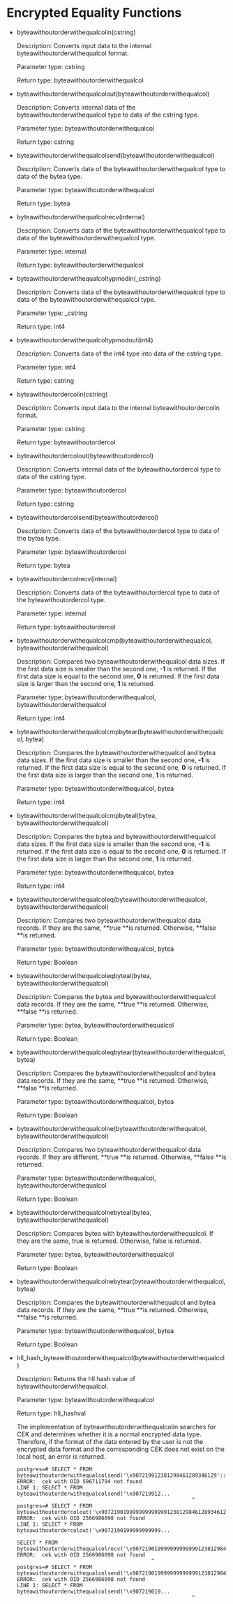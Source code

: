 # Encrypted Equality Functions<a name="EN-US_TOPIC_0299864759"></a>

-   byteawithoutorderwithequalcolin\(cstring\)

    Description: Converts input data to the internal byteawithoutorderwithequalcol format.

    Parameter type: cstring

    Return type: byteawithoutorderwithequalcol


-   byteawithoutorderwithequalcolout\(byteawithoutorderwithequalcol\)

    Description: Converts internal data of the byteawithoutorderwithequalcol type to data of the cstring type.

    Parameter type: byteawithoutorderwithequalcol

    Return type: cstring


-   byteawithoutorderwithequalcolsend\(byteawithoutorderwithequalcol\)

    Description: Converts data of the byteawithoutorderwithequalcol type to data of the bytea type.

    Parameter type: byteawithoutorderwithequalcol

    Return type: bytea

-   byteawithoutorderwithequalcolrecv\(internal\)

    Description: Converts data of the byteawithoutorderwithequalcol type to data of the byteawithoutorderwithequalcol type.

    Parameter type: internal

    Return type: byteawithoutorderwithequalcol

-   byteawithoutorderwithequalcoltypmodin\(\_cstring\)

    Description: Converts data of the byteawithoutorderwithequalcol type to data of the byteawithoutorderwithequalcol type.

    Parameter type: \_cstring

    Return type: int4

-   byteawithoutorderwithequalcoltypmodout\(int4\)

    Description: Converts data of the int4 type into data of the cstring type.

    Parameter type: int4

    Return type: cstring

-   byteawithoutordercolin\(cstring\)

    Description: Converts input data to the internal byteawithoutordercolin format.

    Parameter type: cstring

    Return type: byteawithoutordercol

-   byteawithoutordercolout\(byteawithoutordercol\)

    Description: Converts internal data of the byteawithoutordercol type to data of the cstring type.

    Parameter type: byteawithoutordercol

    Return type: cstring

-   byteawithoutordercolsend\(byteawithoutordercol\)

    Description: Converts data of the byteawithoutordercol type to data of the bytea type.

    Parameter type: byteawithoutordercol

    Return type: bytea

-   byteawithoutordercolrecv\(internal\)

    Description: Converts data of the byteawithoutordercol type to data of the byteawithoutordercol type.

    Parameter type: internal

    Return type: byteawithoutordercol

-   byteawithoutorderwithequalcolcmp\(byteawithoutorderwithequalcol, byteawithoutorderwithequalcol\)

    Description: Compares two byteawithoutorderwithequalcol data sizes. If the first data size is smaller than the second one,  **-1**  is returned. If the first data size is equal to the second one,  **0**  is returned. If the first data size is larger than the second one,  **1**  is returned.

    Parameter type: byteawithoutorderwithequalcol, byteawithoutorderwithequalcol

    Return type: int4

-   byteawithoutorderwithequalcolcmpbytear\(byteawithoutorderwithequalcol, bytea\)

    Description: Compares the byteawithoutorderwithequalcol and bytea data sizes. If the first data size is smaller than the second one,  **-1**  is returned. If the first data size is equal to the second one,  **0**  is returned. If the first data size is larger than the second one,  **1**  is returned.

    Parameter type: byteawithoutorderwithequalcol, bytea

    Return type: int4

-   byteawithoutorderwithequalcolcmpbyteal\(bytea, byteawithoutorderwithequalcol\)

    Description: Compares the bytea and byteawithoutorderwithequalcol data sizes. If the first data size is smaller than the second one,  **-1**  is returned. If the first data size is equal to the second one,  **0**  is returned. If the first data size is larger than the second one,  **1**  is returned.

    Parameter type: byteawithoutorderwithequalcol, bytea

    Return type: int4

-   byteawithoutorderwithequalcoleq\(byteawithoutorderwithequalcol, byteawithoutorderwithequalcol\)

    Description: Compares two byteawithoutorderwithequalcol data records. If they are the same,  **true **is returned. Otherwise,  **false **is returned.

    Parameter type: byteawithoutorderwithequalcol, bytea

    Return type: Boolean

-   byteawithoutorderwithequalcoleqbyteal\(bytea, byteawithoutorderwithequalcol\)

    Description: Compares the bytea and byteawithoutorderwithequalcol data records. If they are the same,  **true **is returned. Otherwise,  **false **is returned.

    Parameter type: bytea, byteawithoutorderwithequalcol

    Return type: Boolean

-   byteawithoutorderwithequalcoleqbytear\(byteawithoutorderwithequalcol, bytea\)

    Description: Compares the byteawithoutorderwithequalcol and bytea data records. If they are the same,  **true **is returned. Otherwise,  **false **is returned.

    Parameter type: byteawithoutorderwithequalcol, bytea

    Return type: Boolean

-   byteawithoutorderwithequalcolne\(byteawithoutorderwithequalcol, byteawithoutorderwithequalcol\)

    Description: Compares two byteawithoutorderwithequalcol data records. If they are different,  **true **is returned. Otherwise,  **false **is returned.

    Parameter type: byteawithoutorderwithequalcol, byteawithoutorderwithequalcol

    Return type: Boolean

-   byteawithoutorderwithequalcolnebyteal\(bytea, byteawithoutorderwithequalcol\)

    Description: Compares bytea with byteawithoutorderwithequalcol. If they are the same, true is returned. Otherwise, false is returned.

    Parameter type: bytea, byteawithoutorderwithequalcol

    Return type: Boolean

-   byteawithoutorderwithequalcolnebytear\(byteawithoutorderwithequalcol, bytea\)

    Description: Compares the byteawithoutorderwithequalcol and bytea data records. If they are the same,  **true **is returned. Otherwise,  **false **is returned.

    Parameter type: byteawithoutorderwithequalcol, bytea

    Return type: Boolean

-   hll\_hash\_byteawithoutorderwithequalcol\(byteawithoutorderwithequalcol\)

    Description: Returns the hll hash value of byteawithoutorderwithequalcol.

    Parameter type: byteawithoutorderwithequalcol

    Return type: hll\_hashval

    The implementation of byteawithoutorderwithequalcolin searches for CEK and determines whether it is a normal encrypted data type. Therefore, if the format of the data entered by the user is not the encrypted data format and the corresponding CEK does not exist on the local host, an error is returned.

    ```
    postgres=# SELECT * FROM byteawithoutorderwithequalcolsend('\x907219912381298461289346129'::byteawithoutorderwithequalcol);
    ERROR:  cek with OID 596711794 not found
    LINE 1: SELECT * FROM byteawithoutorderwithequalcolsend('\x907219912...
                                                            ^
    postgres=# SELECT * FROM byteawithoutordercolout('\x90721901999999999999912381298461289346129');
    ERROR:  cek with OID 2566986098 not found
    LINE 1: SELECT * FROM byteawithoutordercolout('\x9072190199999999999...
       
    SELECT * FROM byteawithoutorderwithequalcolrecv('\x90721901999999999999912381298461289346129'::byteawithoutorderwithequalcol);
    ERROR:  cek with OID 2566986098 not found
                                               ^
    postgres=# SELECT * FROM byteawithoutorderwithequalcolsend('\x90721901999999999999912381298461289346129'::byteawithoutorderwithequalcol);
    ERROR:  cek with OID 2566986098 not found
    LINE 1: SELECT * FROM byteawithoutorderwithequalcolsend('\x907219019...
                                                            ^
    ```


